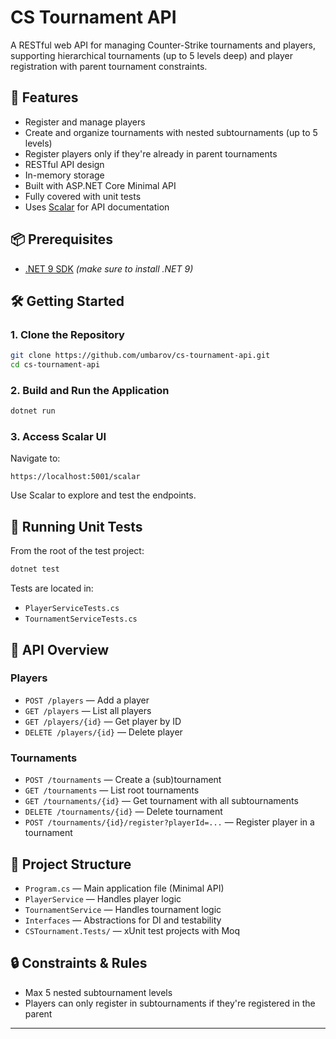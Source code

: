 # CS Tournament API

A RESTful web API for managing Counter-Strike tournaments and players, supporting hierarchical tournaments (up to 5 levels deep) and player registration with parent tournament constraints.

## 🚀 Features

- Register and manage players
- Create and organize tournaments with nested subtournaments (up to 5 levels)
- Register players only if they're already in parent tournaments
- RESTful API design
- In-memory storage
- Built with ASP.NET Core Minimal API
- Fully covered with unit tests
- Uses [Scalar](https://scalar.com) for API documentation

## 📦 Prerequisites

- [.NET 9 SDK](https://dotnet.microsoft.com/) *(make sure to install .NET 9)*

## 🛠️ Getting Started

### 1. Clone the Repository
```bash
git clone https://github.com/umbarov/cs-tournament-api.git
cd cs-tournament-api
```

### 2. Build and Run the Application
```bash
dotnet run
```

### 3. Access Scalar UI
Navigate to:
```
https://localhost:5001/scalar
```
Use Scalar to explore and test the endpoints.

## 🧪 Running Unit Tests

From the root of the test project:
```bash
dotnet test
```
Tests are located in:
- `PlayerServiceTests.cs`
- `TournamentServiceTests.cs`

## 📘 API Overview

### Players
- `POST /players` — Add a player
- `GET /players` — List all players
- `GET /players/{id}` — Get player by ID
- `DELETE /players/{id}` — Delete player

### Tournaments
- `POST /tournaments` — Create a (sub)tournament
- `GET /tournaments` — List root tournaments
- `GET /tournaments/{id}` — Get tournament with all subtournaments
- `DELETE /tournaments/{id}` — Delete tournament
- `POST /tournaments/{id}/register?playerId=...` — Register player in a tournament

## 📂 Project Structure

- `Program.cs` — Main application file (Minimal API)
- `PlayerService` — Handles player logic
- `TournamentService` — Handles tournament logic
- `Interfaces` — Abstractions for DI and testability
- `CSTournament.Tests/` — xUnit test projects with Moq

## 🔒 Constraints & Rules

- Max 5 nested subtournament levels
- Players can only register in subtournaments if they're registered in the parent

---

